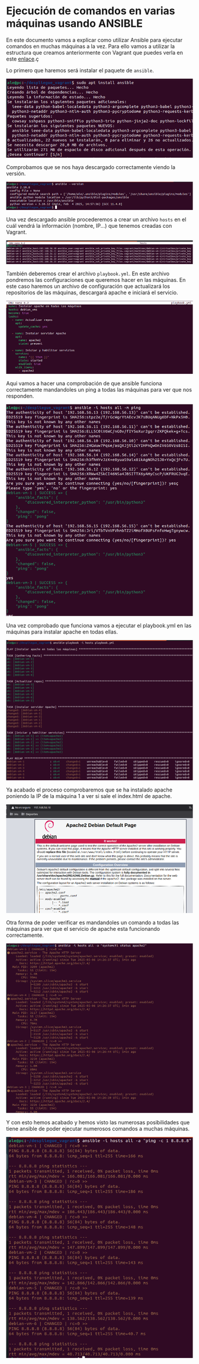 # Ejecución de comandos en varias máquinas usando ANSIBLE

En este documento vamos a explicar como utilizar Ansible para ejecutar comandos en muchas máquinas a la vez. Para ello vamos a utilizar la estructura que creamos anteriormente con Vagrant que puedes verla en este [enlace]().ç

Lo primero que haremos será instalar el paquete de `ansible`.

![alt text](img/1.png)

Comprobamos que se nos haya descargado correctamente viendo la versión.

![alt text](img/2.png)

Una vez descargado ansible procederemos a crear un archivo `hosts` en el cuál vendrá la información (nombre, IP...) que tenemos creadas con Vagrant.

![alt text](img/3.png)

También deberemos crear el archivo `playbook.yml`. En este archivo pondremos las configuraciones que queremos hacer en las máquinas. En este caso haremos un archivo de configuración que actualizará los repositorios de las máquinas, descargará apache e iniciará el servicio.

![alt text](img/4.png)

Aqui vamos a hacer una comprobación de que ansible funciona correctamente mandandoles un ping a todas las máquinas para ver que nos responden.

![alt text](img/5.png)

Una vez comprobado que funciona vamos a ejecutar el playbook.yml en las máquinas para instalar apache en todas ellas.

![alt text](img/6.png)

Ya acabado el proceso comprobaremos que se ha instalado apache poniendo la IP de la máquina 1 a ver si sale el index.html de apache.

![alt text](img/7.png)

Otra forma de poder verificar es mandandoles un comando a todas las máquinas para ver que el servicio de apache esta funcionando correctamente.

![alt text](img/8.png)

Y con esto hemos acabado y hemos visto las numerosas posibilidades que tiene ansible de poder ejecutar numerosos comandos a muchas máquinas.

![alt text](img/9.png)